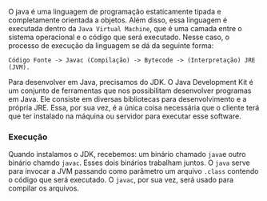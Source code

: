   O java é uma linguagem de programação estaticamente tipada e completamente orientada a objetos. Além disso, essa linguagem é executada dentro da `Java Virtual Machine`, que é uma camada entre o sistema operacional e o código que será executado. Nesse caso, o processo de execução da linguagem se dá da seguinte forma:

```
Código Fonte -> Javac (Compilação) -> Bytecode -> (Interpretação) JRE (JVM).
```

Para desenvolver em Java, precisamos do JDK. O Java Development Kit é um conjunto de ferramentas que nos possibilitam desenvolver programas em Java. Ele consiste em diversas bibliotecas para desenvolvimento e a própria JRE. Essa, por sua vez, é a única coisa necessária que o cliente terá que ter instalado na máquina ou servidor para executar esse software.
### Execução


Quando instalamos o JDK, recebemos: um binário chamado `java`e outro binário chamdo `javac`. Esses dois binários trabalham juntos. O `java` serve para invocar a JVM passando como parâmetro um arquivo `.class` contendo o código que será executado. O `javac`, por sua vez, será usado para compilar os arquivos.
